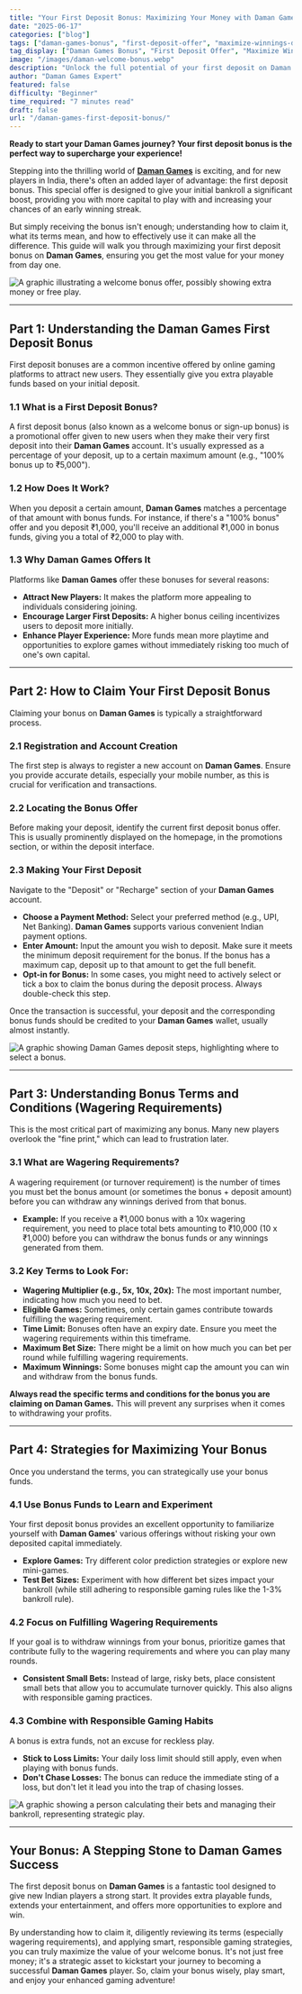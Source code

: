 ```yaml
---
title: "Your First Deposit Bonus: Maximizing Your Money with Daman Games."
date: "2025-06-17"
categories: ["blog"]
tags: ["daman-games-bonus", "first-deposit-offer", "maximize-winnings-daman", "online-gaming-promotions", "daman-games-tips"]
tag_display: ["Daman Games Bonus", "First Deposit Offer", "Maximize Winnings Daman", "Online Gaming Promotions", "Daman Games Tips"]
image: "/images/daman-welcome-bonus.webp"
description: "Unlock the full potential of your first deposit on Daman Games. Learn how to claim, understand, and maximize your welcome bonus to boost your winning opportunities from day one."
author: "Daman Games Expert"
featured: false
difficulty: "Beginner"
time_required: "7 minutes read"
draft: false
url: "/daman-games-first-deposit-bonus/"
---
```


**Ready to start your Daman Games journey? Your first deposit bonus is the perfect way to supercharge your experience!**

Stepping into the thrilling world of **[Daman Games](https://daman-game.world "Daman Games")** is exciting, and for new players in India, there's often an added layer of advantage: the first deposit bonus. This special offer is designed to give your initial bankroll a significant boost, providing you with more capital to play with and increasing your chances of an early winning streak.

But simply receiving the bonus isn't enough; understanding how to claim it, what its terms mean, and how to effectively use it can make all the difference. This guide will walk you through maximizing your first deposit bonus on **Daman Games**, ensuring you get the most value for your money from day one.

![A graphic illustrating a welcome bonus offer, possibly showing extra money or free play.](/images/daman-welcome-bonus.webp)

---

## Part 1: Understanding the Daman Games First Deposit Bonus

First deposit bonuses are a common incentive offered by online gaming platforms to attract new users. They essentially give you extra playable funds based on your initial deposit.

### 1.1 What is a First Deposit Bonus?
A first deposit bonus (also known as a welcome bonus or sign-up bonus) is a promotional offer given to new users when they make their very first deposit into their **Daman Games** account. It's usually expressed as a percentage of your deposit, up to a certain maximum amount (e.g., "100% bonus up to ₹5,000").

### 1.2 How Does It Work?
When you deposit a certain amount, **Daman Games** matches a percentage of that amount with bonus funds. For instance, if there's a "100% bonus" offer and you deposit ₹1,000, you'll receive an additional ₹1,000 in bonus funds, giving you a total of ₹2,000 to play with.

### 1.3 Why Daman Games Offers It
Platforms like **Daman Games** offer these bonuses for several reasons:
* **Attract New Players:** It makes the platform more appealing to individuals considering joining.
* **Encourage Larger First Deposits:** A higher bonus ceiling incentivizes users to deposit more initially.
* **Enhance Player Experience:** More funds mean more playtime and opportunities to explore games without immediately risking too much of one's own capital.

---

## Part 2: How to Claim Your First Deposit Bonus

Claiming your bonus on **Daman Games** is typically a straightforward process.

### 2.1 Registration and Account Creation
The first step is always to register a new account on **Daman Games**. Ensure you provide accurate details, especially your mobile number, as this is crucial for verification and transactions.

### 2.2 Locating the Bonus Offer
Before making your deposit, identify the current first deposit bonus offer. This is usually prominently displayed on the homepage, in the promotions section, or within the deposit interface.

### 2.3 Making Your First Deposit
Navigate to the "Deposit" or "Recharge" section of your **Daman Games** account.
* **Choose a Payment Method:** Select your preferred method (e.g., UPI, Net Banking). **Daman Games** supports various convenient Indian payment options.
* **Enter Amount:** Input the amount you wish to deposit. Make sure it meets the minimum deposit requirement for the bonus. If the bonus has a maximum cap, deposit up to that amount to get the full benefit.
* **Opt-in for Bonus:** In some cases, you might need to actively select or tick a box to claim the bonus during the deposit process. Always double-check this step.

Once the transaction is successful, your deposit and the corresponding bonus funds should be credited to your **Daman Games** wallet, usually almost instantly.

![A graphic showing Daman Games deposit steps, highlighting where to select a bonus.](/images/daman-deposit-steps.webp)

---

## Part 3: Understanding Bonus Terms and Conditions (Wagering Requirements)

This is the most critical part of maximizing any bonus. Many new players overlook the "fine print," which can lead to frustration later.

### 3.1 What are Wagering Requirements?
A wagering requirement (or turnover requirement) is the number of times you must bet the bonus amount (or sometimes the bonus + deposit amount) before you can withdraw any winnings derived from that bonus.
* **Example:** If you receive a ₹1,000 bonus with a 10x wagering requirement, you need to place total bets amounting to ₹10,000 (10 x ₹1,000) before you can withdraw the bonus funds or any winnings generated from them.

### 3.2 Key Terms to Look For:
* **Wagering Multiplier (e.g., 5x, 10x, 20x):** The most important number, indicating how much you need to bet.
* **Eligible Games:** Sometimes, only certain games contribute towards fulfilling the wagering requirement.
* **Time Limit:** Bonuses often have an expiry date. Ensure you meet the wagering requirements within this timeframe.
* **Maximum Bet Size:** There might be a limit on how much you can bet per round while fulfilling wagering requirements.
* **Maximum Winnings:** Some bonuses might cap the amount you can win and withdraw from the bonus funds.

**Always read the specific terms and conditions for the bonus you are claiming on Daman Games.** This will prevent any surprises when it comes to withdrawing your profits.

---

## Part 4: Strategies for Maximizing Your Bonus

Once you understand the terms, you can strategically use your bonus funds.

### 4.1 Use Bonus Funds to Learn and Experiment
Your first deposit bonus provides an excellent opportunity to familiarize yourself with **Daman Games**' various offerings without risking your own deposited capital immediately.
* **Explore Games:** Try different color prediction strategies or explore new mini-games.
* **Test Bet Sizes:** Experiment with how different bet sizes impact your bankroll (while still adhering to responsible gaming rules like the 1-3% bankroll rule).

### 4.2 Focus on Fulfilling Wagering Requirements
If your goal is to withdraw winnings from your bonus, prioritize games that contribute fully to the wagering requirements and where you can play many rounds.
* **Consistent Small Bets:** Instead of large, risky bets, place consistent small bets that allow you to accumulate turnover quickly. This also aligns with responsible gaming practices.

### 4.3 Combine with Responsible Gaming Habits
A bonus is extra funds, not an excuse for reckless play.
* **Stick to Loss Limits:** Your daily loss limit should still apply, even when playing with bonus funds.
* **Don't Chase Losses:** The bonus can reduce the immediate sting of a loss, but don't let it lead you into the trap of chasing losses.

![A graphic showing a person calculating their bets and managing their bankroll, representing strategic play.](/images/daman-bankroll-management-featured.webp)

---

## Your Bonus: A Stepping Stone to Daman Games Success

The first deposit bonus on **Daman Games** is a fantastic tool designed to give new Indian players a strong start. It provides extra playable funds, extends your entertainment, and offers more opportunities to explore and win.

By understanding how to claim it, diligently reviewing its terms (especially wagering requirements), and applying smart, responsible gaming strategies, you can truly maximize the value of your welcome bonus. It's not just free money; it's a strategic asset to kickstart your journey to becoming a successful **Daman Games** player. So, claim your bonus wisely, play smart, and enjoy your enhanced gaming adventure!

